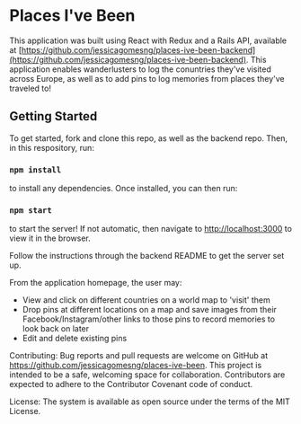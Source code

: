 # Places I've Been

This application was built using React with Redux and a Rails API, available at [https://github.com/jessicagomesng/places-ive-been-backend](https://github.com/jessicagomesng/places-ive-been-backend). This application enables wanderlusters to log the conuntries they've visited across Europe, as well as to add pins to log memories from places they've traveled to! 

## Getting Started

To get started, fork and clone this repo, as well as the backend repo. Then, in this respository, run:

### `npm install`

to install any dependencies. Once installed, you can then run:

### `npm start`

to start the server! If not automatic, then navigate to [http://localhost:3000](http://localhost:3000) to view it in the browser. 

Follow the instructions through the backend README to get the server set up. 

From the application homepage, the user may:
* View and click on different countries on a world map to 'visit' them
* Drop pins at different locations on a map and save images from their Facebook/Instagram/other links to those pins to record memories to look back on later
* Edit and delete existing pins

Contributing:
Bug reports and pull requests are welcome on GitHub at https://github.com/jessicagomesng/places-ive-been. This project is intended to be a safe, welcoming space for collaboration. Contributors are expected to adhere to the Contributor Covenant code of conduct.

License:
The system is available as open source under the terms of the MIT License.
